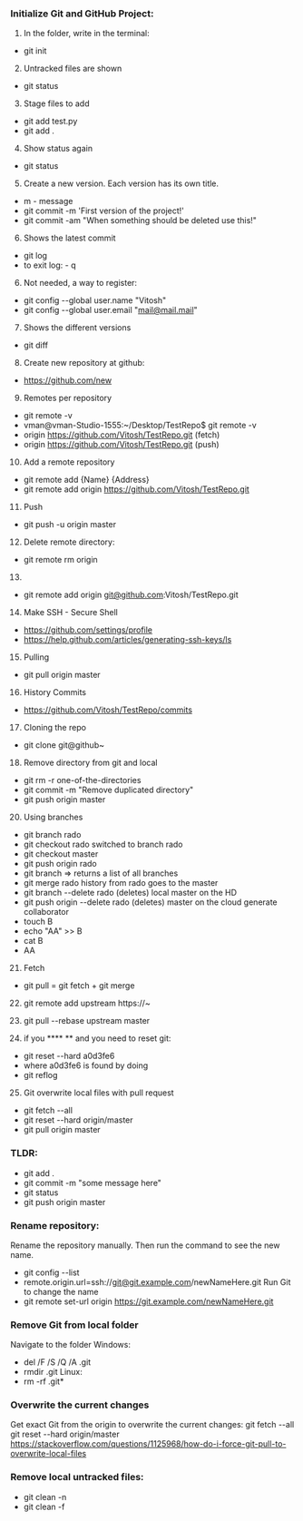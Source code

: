 ### Initialize Git and GitHub Project:

1. In the folder, write in the terminal:
- git init

2. Untracked files are shown
- git status

3. Stage files to add
- git add test.py
- git add .

4. Show status again
- git status

5. Create a new version. Each version has its own title.
- m - message
- git commit -m 'First version of the project!'
- git commit -am "When something should be deleted use this!"

6. Shows the latest commit
- git log
- to exit log: - q 

6. Not needed, a way to register:
- git config --global user.name "Vitosh"
- git config --global user.email "mail@mail.mail"

7. Shows the different versions
- git diff

8. Create new repository at github:
- https://github.com/new

9. Remotes per repository
- git remote -v
- vman@vman-Studio-1555:~/Desktop/TestRepo$ git remote -v
- origin	https://github.com/Vitosh/TestRepo.git (fetch)
- origin	https://github.com/Vitosh/TestRepo.git (push)

10. Add a remote repository
- git remote add {Name} {Address}
- git remote add origin https://github.com/Vitosh/TestRepo.git

11. Push 
- git push -u origin master

12. Delete remote directory:
- git remote rm origin

13. 
- git remote add origin git@github.com:Vitosh/TestRepo.git

14. Make SSH - Secure Shell
- https://github.com/settings/profile
- https://help.github.com/articles/generating-ssh-keys/ls

15. Pulling
- git pull origin master

16. History Commits
- https://github.com/Vitosh/TestRepo/commits

17. Cloning the repo
- git clone git@github~

18. Remove directory from git and local
- git rm -r one-of-the-directories
- git commit -m "Remove duplicated directory"
- git push origin master

20. Using branches

- git branch rado
- git checkout rado
switched to branch rado
- git checkout master
- git push origin rado
- git branch
=> returns a list of all branches
- git merge rado
history from rado goes to the master
- git branch --delete rado
(deletes) local master on the HD
- git push origin --delete rado
(deletes) master on the cloud
generate collaborator
- touch B
- echo "AA" >> B
- cat B
- AA

21. Fetch
- git pull = git fetch + git merge

22. git remote add upstream https://~

23. git pull --rebase upstream master

24. if you **** ** and you need to reset git:
- git reset --hard a0d3fe6
- where a0d3fe6 is found by doing
- git reflog

25. Git overwrite local files with pull request
- git fetch --all
- git reset --hard origin/master
- git pull origin master


### TLDR:
- git add .
- git commit -m "some message here"
- git status
- git push origin master


### Rename repository:
Rename the repository manually. Then run the command to see the new name.
- git config --list
- remote.origin.url=ssh://git@git.example.com/newNameHere.git
Run Git to change the name
- git remote set-url origin https://git.example.com/newNameHere.git

### Remove Git from local folder
Navigate to the folder
Windows:
- del /F /S /Q /A .git
- rmdir .git
Linux:
- rm -rf .git*

### Overwrite the current changes
Get exact Git from the origin to overwrite the current changes:
git fetch --all
git reset --hard origin/master
https://stackoverflow.com/questions/1125968/how-do-i-force-git-pull-to-overwrite-local-files

### Remove local untracked files:
- git clean -n
- git clean -f


